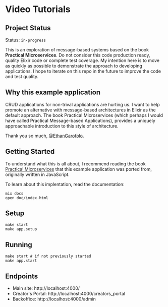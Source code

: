 # Video Tutorials

## Project Status

Status: `in-progress`

This is an exploration of message-based systems based on the book **Practical Microservices**.
Do not consider this code production ready, quality Elixir code or complete test coverage. My
intention here is to move as quickly as possible to demonstrate the approach to developing
applications. I hope to iterate on this repo in the future to improve the code and test quality.

## Why this example application

CRUD applications for non-trival applications are hurting us. I want to help promote an alternative
with message-based architectures in Elixir as the default approach. The book
Practical Microservices (which perhaps I would have called Practical Message-based Applications),
provides a uniquely approachable introduction to this style of architecture.

Thank you so much, [@EthanGarofolo](https://twitter.com/EthanGarofolo).

## Getting Started

To understand what this is all about, I recommend reading the book [Practical Microservices](https://pragprog.com/titles/egmicro/practical-microservices/)
that this example application was ported from, originally written in JavaScript.

To learn about this implentation, read the documentation:

    mix docs
    open doc/index.html

## Setup

    make start
    make app.setup
## Running

    make start # if not previously started
    make app.start

## Endpoints

* Main site: http://localhost:4000/
* Creator's Portal: http://localhost:4000/creators_portal
* Backoffice: http://localhost:4000/admin
